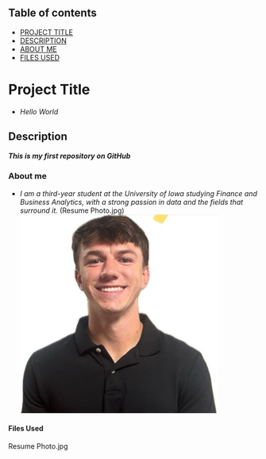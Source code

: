 

## Table of contents

- [PROJECT TITLE](#Project-Title)
- [DESCRIPTION](#Description)
- [ABOUT ME](#About-me)
- [FILES USED](Files-used)

# Project Title

- *Hello World*

## Description

***This is my first repository on GitHub***

### About me
- *I am a third-year student at the University of Iowa studying Finance and Business Analytics, with a strong passion in data and the fields that surround it.*
(Resume Photo.jpg)
![My Picture](Resume-Photo.jpg)
#### Files Used
Resume Photo.jpg
